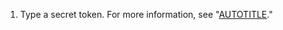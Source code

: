 1. Type a secret token. For more information, see "[AUTOTITLE](/webhooks-and-events/webhooks/securing-your-webhooks#securing-your-secret-token)."
